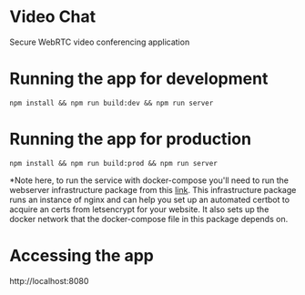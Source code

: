 # Video Chat
Secure WebRTC video conferencing application

# Running the app for development
`npm install && npm run build:dev && npm run server`

# Running the app for production
`npm install && npm run build:prod && npm run server`

*Note here, to run the service with docker-compose you'll need to run the webserver infrastructure package from this [link](https://github.com/damishshah/webserver-infrastructure). This infrastructure package runs an instance of nginx and can help you set up an automated certbot to acquire an certs from letsencrypt for your website. It also sets up the docker network that the docker-compose file in this package depends on. 

# Accessing the app
http://localhost:8080

